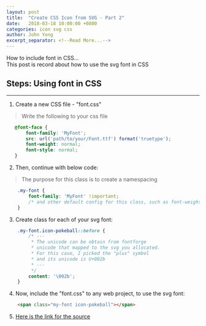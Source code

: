 ```yaml
---
layout: post
title:  "Create CSS Icon from SVG - Part 2"
date:   2018-03-18 10:00:00 +0800
categories: icon svg css
author: John Yong
excerpt_separator: <!--Read More...-->
---
```


How to include font in CSS...
<br>
This post is record about how to use the svg font in CSS
<!--Read More...-->

## Steps: Using font in CSS
------

1. Create a new CSS file - "font.css"
> Write the following to your css file
```css
   @font-face {
       font-family: 'MyFont';
       src: url('path/to/your/Font.ttf') format('truetype');
       font-weight: normal;
       font-style: normal;
   }
```

2. Then, continue with below code:
> The purpose for this class is to create a namespacing
```css
    .my-font {
        font-family: 'MyFont' !important;
        /* and other default config for this class, such as font-weight, size or others */
    }
```

3. Create class for each of your svg font:
```css
    .my-font.icon-pokeball::before {
        /* ---
         * The unicode can be obtain from fontforge
         * unicode that mapped to the svg you allocated.
         * For this case, I picked the "plus" symbol
         * and its unicode is U+002b
         * ---
         */
        content: '\002b';
    }
```

4. Now, include the "font.css" to any web project, to use the svg font:
```html
    <span class="my-font icon-pokeball"></span>
```

5. [Here is the link for the source]({{relative_path}}/assets/source/create-icon-from-svg.zip)